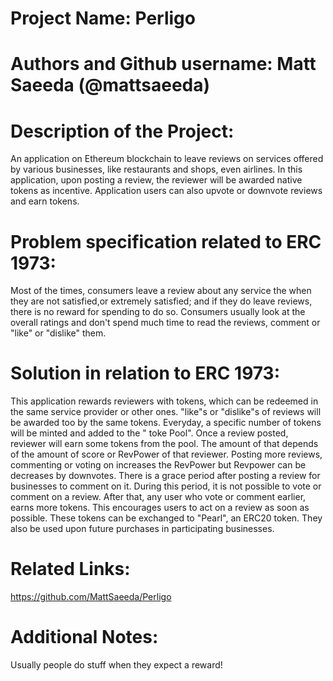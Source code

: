 # Project Name: Perligo
# Authors and Github username: Matt Saeeda (@mattsaeeda)
# Description of the Project:
An application on Ethereum blockchain to leave reviews on services offered by  various businesses, like restaurants and shops, even airlines. In this application, upon posting a review, the reviewer will be awarded native tokens as incentive. Application users can also upvote or downvote reviews and earn tokens.  

# Problem specification related to ERC 1973:
Most of the times, consumers leave a review about any service the when they are not satisfied,or extremely satisfied;  and if they do leave reviews, there is no reward for spending to do so. Consumers usually look at the overall ratings and don't spend much time to read the reviews, comment or "like" or "dislike" them. 

# Solution in relation to ERC 1973:
This application rewards reviewers with tokens, which can be redeemed in the same service provider or other ones. "like"s or "dislike"s of reviews will be awarded too by the same tokens.
Everyday, a specific number of tokens will be minted and added to the " toke Pool". Once a review posted, reviewer will earn some tokens from the pool. The amount of that depends of the amount of score or RevPower of that reviewer. Posting more reviews, commenting or voting on increases the RevPower but Revpower can be decreases by downvotes.
There is a grace period after posting a review for businesses to comment on it. During this period, it is not possible to vote or comment on a review. After that, any user who vote or comment earlier, earns more tokens. This encourages users to act on a review as soon as possible.
These tokens can be exchanged to "Pearl", an ERC20 token. They also be used upon future purchases in participating businesses.

# Related Links:
https://github.com/MattSaeeda/Perligo
# Additional Notes:
Usually people do stuff when they expect a reward!

